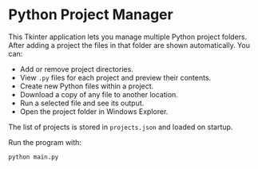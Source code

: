 # Python Project Manager

This Tkinter application lets you manage multiple Python project folders. After adding a
project the files in that folder are shown automatically. You can:

- Add or remove project directories.
- View `.py` files for each project and preview their contents.
- Create new Python files within a project.
- Download a copy of any file to another location.
- Run a selected file and see its output.
- Open the project folder in Windows Explorer.

The list of projects is stored in `projects.json` and loaded on startup.

Run the program with:

```bash
python main.py
```

